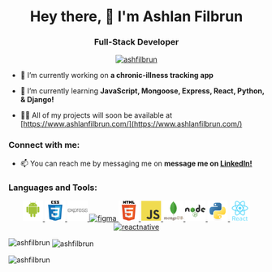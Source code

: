 <h1 align="center">Hey there, 👋 I'm Ashlan Filbrun</h1>
<h3 align="center">Full-Stack Developer</h3>

<p align="center" word-wrap='no-wrap'> <a href="https://github.com/ryo-ma/github-profile-trophy"><img src="https://github-profile-trophy.vercel.app/?username=ashfilbrun" alt="ashfilbrun" /></a> </p>

- 🔭 I’m currently working on **a chronic-illness tracking app**

- 🌱 I’m currently learning **JavaScript, Mongoose, Express, React, Python, & Django!**

- 👨‍💻 All of my projects will soon be available at [https://www.ashlanfilbrun.com/](https://www.ashlanfilbrun.com/)

<h3 align="left">Connect with me:</h3>
<p align="left">
</p>

- 📫 You can reach me by messaging me on **message me on <a href="https://www.linkedin.com/in/ashlanfilbrun/">LinkedIn!</a>**


<h3 align="left">Languages and Tools:</h3>
<p align="center"> <a href="https://developer.android.com" target="_blank" rel="noreferrer"> <img src="https://raw.githubusercontent.com/devicons/devicon/master/icons/android/android-original-wordmark.svg" alt="android" width="40" height="40"/> </a> <a href="https://www.w3schools.com/css/" target="_blank" rel="noreferrer"> <img src="https://raw.githubusercontent.com/devicons/devicon/master/icons/css3/css3-original-wordmark.svg" alt="css3" width="40" height="40"/> </a> <a href="https://expressjs.com" target="_blank" rel="noreferrer"> <img src="https://raw.githubusercontent.com/devicons/devicon/master/icons/express/express-original-wordmark.svg" alt="express" width="40" height="40"/> </a> <a href="https://www.figma.com/" target="_blank" rel="noreferrer"> <img src="https://www.vectorlogo.zone/logos/figma/figma-icon.svg" alt="figma" width="40" height="40"/> </a> <a href="https://www.w3.org/html/" target="_blank" rel="noreferrer"> <img src="https://raw.githubusercontent.com/devicons/devicon/master/icons/html5/html5-original-wordmark.svg" alt="html5" width="40" height="40"/> </a> <a href="https://developer.mozilla.org/en-US/docs/Web/JavaScript" target="_blank" rel="noreferrer"> <img src="https://raw.githubusercontent.com/devicons/devicon/master/icons/javascript/javascript-original.svg" alt="javascript" width="40" height="40"/> </a> <a href="https://www.mongodb.com/" target="_blank" rel="noreferrer"> <img src="https://raw.githubusercontent.com/devicons/devicon/master/icons/mongodb/mongodb-original-wordmark.svg" alt="mongodb" width="40" height="40"/> </a> <a href="https://nodejs.org" target="_blank" rel="noreferrer"> <img src="https://raw.githubusercontent.com/devicons/devicon/master/icons/nodejs/nodejs-original-wordmark.svg" alt="nodejs" width="40" height="40"/> </a> <a href="https://www.python.org" target="_blank" rel="noreferrer"> <img src="https://raw.githubusercontent.com/devicons/devicon/master/icons/python/python-original.svg" alt="python" width="40" height="40"/> </a> <a href="https://reactjs.org/" target="_blank" rel="noreferrer"> <img src="https://raw.githubusercontent.com/devicons/devicon/master/icons/react/react-original-wordmark.svg" alt="react" width="40" height="40"/> </a> <a href="https://reactnative.dev/" target="_blank" rel="noreferrer"> <img src="https://reactnative.dev/img/header_logo.svg" alt="reactnative" width="40" height="40"/> </a> </p>

<p><img align="left" src="https://github-readme-stats.vercel.app/api/top-langs?username=ashfilbrun&show_icons=true&locale=en&layout=compact" alt="ashfilbrun" /></p>

<p>&nbsp;<img align="center" src="https://github-readme-stats.vercel.app/api?username=ashfilbrun&show_icons=true&locale=en" alt="ashfilbrun" /></p>

<p><img align="center" src="https://github-readme-streak-stats.herokuapp.com/?user=ashfilbrun&" alt="ashfilbrun" /></p>
